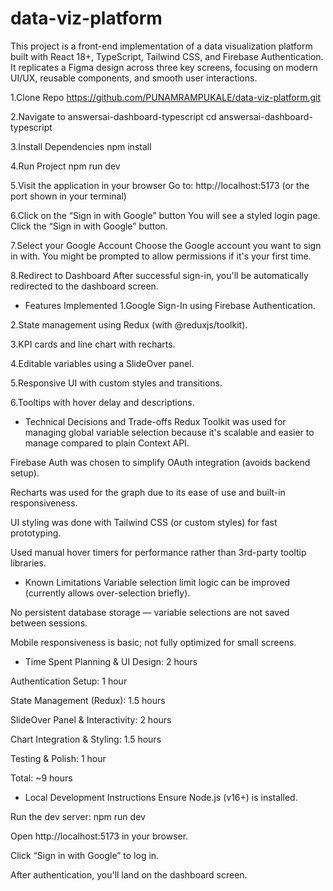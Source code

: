 # data-viz-platform
This project is a front-end implementation of a data visualization platform built with React 18+, TypeScript, Tailwind CSS, and Firebase Authentication. It replicates a Figma design across three key screens, focusing on modern UI/UX, reusable components, and smooth user interactions.



1.Clone Repo 
  https://github.com/PUNAMRAMPUKALE/data-viz-platform.git

2.Navigate to answersai-dashboard-typescript
  cd answersai-dashboard-typescript

3.Install Dependencies
  npm install

4.Run Project
  npm run dev

5.Visit the application in your browser
Go to: http://localhost:5173 (or the port shown in your terminal)

6.Click on the “Sign in with Google” button
You will see a styled login page. Click the “Sign in with Google” button.

7.Select your Google Account
Choose the Google account you want to sign in with. You might be prompted to allow permissions if it's your first time.

8.Redirect to Dashboard
After successful sign-in, you'll be automatically redirected to the dashboard screen.




- Features Implemented
1.Google Sign-In using Firebase Authentication.

2.State management using Redux (with @reduxjs/toolkit).

3.KPI cards and line chart with recharts.

4.Editable variables using a SlideOver panel.

5.Responsive UI with custom styles and transitions.

6.Tooltips with hover delay and descriptions.




- Technical Decisions and Trade-offs
Redux Toolkit was used for managing global variable selection because it's scalable and easier to manage compared to plain Context API.

Firebase Auth was chosen to simplify OAuth integration (avoids backend setup).

Recharts was used for the graph due to its ease of use and built-in responsiveness.

UI styling was done with Tailwind CSS (or custom styles) for fast prototyping.

Used manual hover timers for performance rather than 3rd-party tooltip libraries.



- Known Limitations
Variable selection limit logic can be improved (currently allows over-selection briefly).

No persistent database storage — variable selections are not saved between sessions.

Mobile responsiveness is basic; not fully optimized for small screens.



- Time Spent
Planning & UI Design: 2 hours

Authentication Setup: 1 hour

State Management (Redux): 1.5 hours

SlideOver Panel & Interactivity: 2 hours

Chart Integration & Styling: 1.5 hours

Testing & Polish: 1 hour

Total: ~9 hours




- Local Development Instructions
Ensure Node.js (v16+) is installed.

Run the dev server: npm run dev

Open http://localhost:5173 in your browser.

Click “Sign in with Google” to log in.

After authentication, you'll land on the dashboard screen.